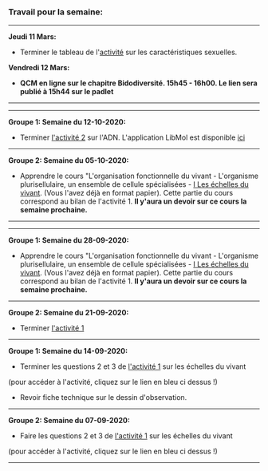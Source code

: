 ### Travail pour la semaine:

______

**Jeudi 11 Mars:**

- Terminer le tableau de l'[activité](https://ipfs.io/ipfs/Qmd8dcZhkKsNfVZKb6bN6dashaotASs4LAUnduweNSeeKS) sur les caractéristiques sexuelles.

**Vendredi 12 Mars:**

- **QCM en ligne sur le chapitre Bidodiversité. 15h45 - 16h00. Le lien sera publié à 15h44 sur le padlet** 

_______
_______

**Groupe 1: Semaine du 12-10-2020:**

- Terminer [l'activité 2](https://github.com/YannBouyeron/SVT2/blob/master/Thème-1/A2.md) sur l'ADN. L'application LibMol est disponible [ici](https://www.libmol.org)

______

**Groupe 2: Semaine du 05-10-2020:**

- Apprendre le cours "L'organisation fonctionnelle du vivant - L'organisme plurisellulaire, un ensemble de cellule spécialisées - [I Les échelles du vivant](https://github.com/YannBouyeron/SVT2/blob/master/Thème-1/L'organisation%20fonctionnelle%20du%20vivant.md). (Vous l'avez déjà en format papier). Cette partie du cours correspond au bilan de l'activité 1. **Il y'aura un devoir sur ce cours la semaine prochaine.**

_______

_______

**Groupe 1: Semaine du 28-09-2020:**

- Apprendre le cours "L'organisation fonctionnelle du vivant - L'organisme plurisellulaire, un ensemble de cellule spécialisées - [I Les échelles du vivant](https://github.com/YannBouyeron/SVT2/blob/master/Thème-1/L'organisation%20fonctionnelle%20du%20vivant.md). (Vous l'avez déjà en format papier). Cette partie du cours correspond au bilan de l'activité 1. **Il y'aura un devoir sur ce cours la semaine prochaine.**

_______

**Groupe 2: Semaine du 21-09-2020:**

- Terminer [l'activité 1](https://github.com/YannBouyeron/SVT2/blob/master/Thème-1/A1.md)


______


**Groupe 1: Semaine du 14-09-2020:**


- Terminer les questions 2 et 3 de [l'activité 1](https://github.com/YannBouyeron/SVT2/blob/master/Thème-1/A1.md) sur les échelles du vivant

(pour accéder à l'activité, cliquez sur le lien en bleu ci dessus !)

- Revoir fiche technique sur le dessin d'observation.

______


**Groupe 2: Semaine du 07-09-2020:**


- Faire les questions 2 et 3 de [l'activité 1](https://github.com/YannBouyeron/SVT2/blob/master/Thème-1/A1.md) sur les échelles du vivant


(pour accéder à l'activité, cliquez sur le lien en bleu ci dessus !)

______


